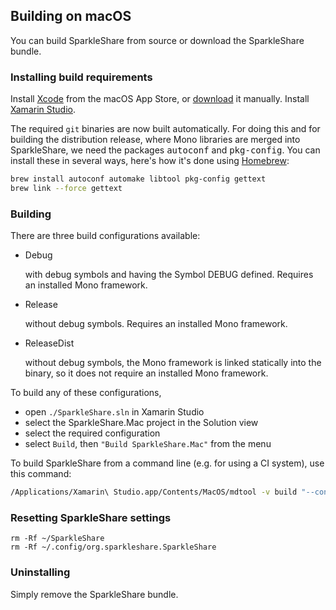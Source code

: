 ## Building on macOS

You can build SparkleShare from source or download the SparkleShare bundle.


### Installing build requirements

  Install [Xcode](https://itunes.apple.com/gb/app/xcode/id497799835?mt=12) from the macOS App Store, or [download](https://developer.apple.com/xcode/) it manually.
  Install [Xamarin Studio](http://monodevelop.com/download/).

The required `git` binaries are now built automatically. For doing this and for building the distribution release, where Mono libraries are merged into SparkleShare, we need the packages <tt>autoconf</tt> and <tt>pkg-config</tt>. You can install these in several ways, here's how it's done using [Homebrew](http://brew.sh/):

```bash
brew install autoconf automake libtool pkg-config gettext
brew link --force gettext
```

### Building

There are three build configurations available:

* Debug

  with debug symbols and having the Symbol DEBUG defined. Requires an installed Mono framework.
  
* Release

  without debug symbols. Requires an installed Mono framework.
  
* ReleaseDist

  without debug symbols, the Mono framework is linked statically into the binary, so it does not require an installed Mono framework.

To build any of these configurations,

* open `./SparkleShare.sln` in Xamarin Studio
* select the SparkleShare.Mac project in the Solution view
* select the required configuration
* select `Build`, then `"Build SparkleShare.Mac"` from the menu

To build SparkleShare from a command line (e.g. for using a CI system), use this command:

```bash
/Applications/Xamarin\ Studio.app/Contents/MacOS/mdtool -v build "--configuration:ReleaseDist" "./SparkleShare/Mac/SparkleShare.sln"
```


### Resetting SparkleShare settings

```
rm -Rf ~/SparkleShare
rm -Rf ~/.config/org.sparkleshare.SparkleShare
```


### Uninstalling

Simply remove the SparkleShare bundle.
